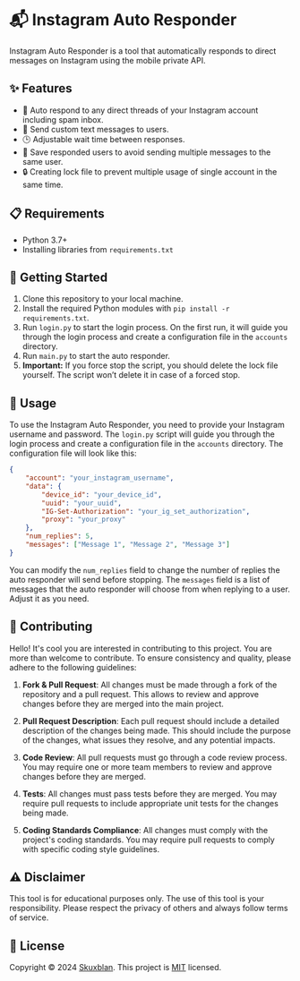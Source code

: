 # 📬 Instagram Auto Responder

Instagram Auto Responder is a tool that automatically responds to direct messages on Instagram using the mobile private API.

## ✨ Features

- 🚀 Auto respond to any direct threads of your Instagram account including spam inbox.
- 📩 Send custom text messages to users.
- 🕒 Adjustable wait time between responses.
- 📁 Save responded users to avoid sending multiple messages to the same user.
- 🔒 Creating lock file to prevent multiple usage of single account in the same time.


## 📋 Requirements

- Python 3.7+
- Installing libraries from `requirements.txt`

## 🚀 Getting Started

1. Clone this repository to your local machine.
2. Install the required Python modules with `pip install -r requirements.txt`.
3. Run `login.py` to start the login process. On the first run, it will guide you through the login process and create a configuration file in the `accounts` directory.
4. Run `main.py` to start the auto responder.
5. **Important:** If you force stop the script, you should delete the lock file yourself. The script won’t delete it in case of a forced stop.


## 📝 Usage

To use the Instagram Auto Responder, you need to provide your Instagram username and password. The `login.py` script will guide you through the login process and create a configuration file in the `accounts` directory. The configuration file will look like this:

```json
{
    "account": "your_instagram_username",
    "data": {
        "device_id": "your_device_id",
        "uuid": "your_uuid",
        "IG-Set-Authorization": "your_ig_set_authorization",
        "proxy": "your_proxy"
    },
    "num_replies": 5,
    "messages": ["Message 1", "Message 2", "Message 3"]
}

```

You can modify the `num_replies` field to change the number of replies the auto responder will send before stopping. The `messages` field is a list of messages that the auto responder will choose from when replying to a user. Adjust it as you need.



## 👥 Contributing

Hello! It's cool you are interested in contributing to this project. You are more than welcome to contribute. To ensure consistency and quality, please adhere to the following guidelines:

1. **Fork & Pull Request**: All changes must be made through a fork of the repository and a pull request. This allows to review and approve changes before they are merged into the main project.

2. **Pull Request Description**: Each pull request should include a detailed description of the changes being made. This should include the purpose of the changes, what issues they resolve, and any potential impacts.

3. **Code Review**: All pull requests must go through a code review process. You may require one or more team members to review and approve changes before they are merged.

4. **Tests**: All changes must pass tests before they are merged. You may require pull requests to include appropriate unit tests for the changes being made.

5. **Coding Standards Compliance**: All changes must comply with the project's coding standards. You may require pull requests to comply with specific coding style guidelines.


 
## ⚠️ Disclaimer
This tool is for educational purposes only. The use of this tool is your responsibility. Please respect the privacy of others and always follow terms of service.


## 📝 License

Copyright © 2024 [Skuxblan](https://github.com/Skuxblan).
This project is [MIT](https://choosealicense.com/licenses/mit/) licensed.
